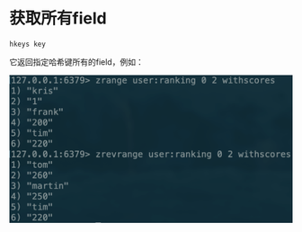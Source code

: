 # 获取所有field

```text
hkeys key
```

它返回指定哈希键所有的field，例如：

![](../../.gitbook/assets/image%20%2814%29.png)

